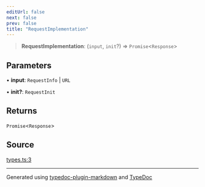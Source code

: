 ```yaml
---
editUrl: false
next: false
prev: false
title: "RequestImplementation"
---
```


> **RequestImplementation**: (`input`, `init`?) => `Promise`\<`Response`\>

## Parameters

• **input**: `RequestInfo` \| `URL`

• **init?**: `RequestInit`

## Returns

`Promise`\<`Response`\>

## Source

[types.ts:3](https://github.com/fostertheweb/spotify-web-sdk/blob/e412602/src/types.ts#L3)

***

Generated using [typedoc-plugin-markdown](https://www.npmjs.com/package/typedoc-plugin-markdown) and [TypeDoc](https://typedoc.org/)
